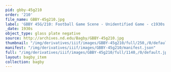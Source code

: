 ```yaml
---
pid: gbby-45g210
order: '210'
file_name: GBBY-45g210.jpg
label: 'GBBY 45G/210: Football Game Scene - Unidentified Game - c1930s'
_date: 1930s
object_type: glass plate negative
source: http://archives.nd.edu/Bagby/GBBY-45g210.jpg
thumbnail: "/img/derivatives/iiif/images/GBBY-45g210/full/250,/0/default.jpg"
manifest: "/img/derivatives/iiif/images/GBBY-45g210/manifest.json"
full: "/img/derivatives/iiif/images/GBBY-45g210/full/1140,/0/default.jpg"
layout: bagby_item
collection: bagby
---
```

